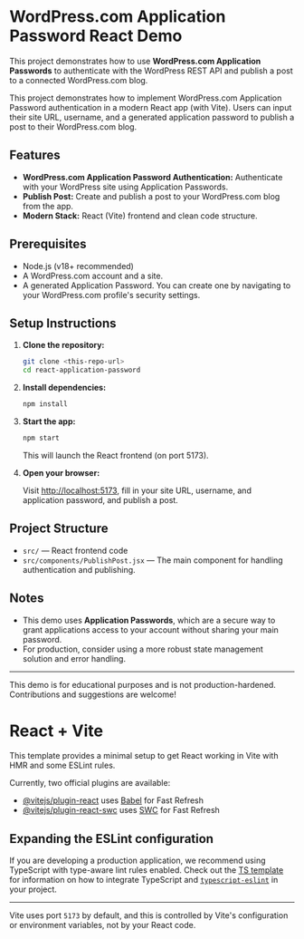 # WordPress.com Application Password React Demo

This project demonstrates how to use **WordPress.com Application Passwords** to authenticate with the WordPress REST API and publish a post to a connected WordPress.com blog.

This project demonstrates how to implement WordPress.com Application Password authentication in a modern React app (with Vite). Users can input their site URL, username, and a generated application password to publish a post to their WordPress.com blog.

## Features

- **WordPress.com Application Password Authentication:** Authenticate with your WordPress site using Application Passwords.
- **Publish Post:** Create and publish a post to your WordPress.com blog from the app.
- **Modern Stack:** React (Vite) frontend and clean code structure.

## Prerequisites

- Node.js (v18+ recommended)
- A WordPress.com account and a site.
- A generated Application Password. You can create one by navigating to your WordPress.com profile's security settings.

## Setup Instructions

1. **Clone the repository:**

   ```bash
   git clone <this-repo-url>
   cd react-application-password
   ```

2. **Install dependencies:**

   ```bash
   npm install
   ```

3. **Start the app:**

   ```bash
   npm start
   ```

   This will launch the React frontend (on port 5173).

4. **Open your browser:**

   Visit [http://localhost:5173](http://localhost:5173), fill in your site URL, username, and application password, and publish a post.

## Project Structure

- `src/` — React frontend code
- `src/components/PublishPost.jsx` — The main component for handling authentication and publishing.

## Notes

- This demo uses **Application Passwords**, which are a secure way to grant applications access to your account without sharing your main password.
- For production, consider using a more robust state management solution and error handling.

---

This demo is for educational purposes and is not production-hardened. Contributions and suggestions are welcome!

# React + Vite

This template provides a minimal setup to get React working in Vite with HMR and some ESLint rules.

Currently, two official plugins are available:

- [@vitejs/plugin-react](https://github.com/vitejs/vite-plugin-react/blob/main/packages/plugin-react) uses [Babel](https://babeljs.io/) for Fast Refresh
- [@vitejs/plugin-react-swc](https://github.com/vitejs/vite-plugin-react/blob/main/packages/plugin-react-swc) uses [SWC](https://swc.rs/) for Fast Refresh

## Expanding the ESLint configuration

If you are developing a production application, we recommend using TypeScript with type-aware lint rules enabled. Check out the [TS template](https://github.com/vitejs/vite/tree/main/packages/create-vite/template-react-ts) for information on how to integrate TypeScript and [`typescript-eslint`](https://typescript-eslint.io) in your project.

---

Vite uses port `5173` by default, and this is controlled by Vite's configuration or environment variables, not by your React code.
